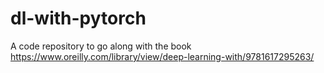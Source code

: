 # dl-with-pytorch
A code repository to go along with the book https://www.oreilly.com/library/view/deep-learning-with/9781617295263/
